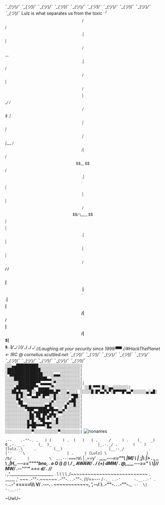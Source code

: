 ¯\_(ツ)_/¯ ¯\_(ツ)_/¯ ¯\_(ツ)_/¯ ¯\_(ツ)_/¯ ¯\_(ツ)_/¯ ¯\_(ツ)_/¯ ¯\_(ツ)_/¯ ¯\_(ツ)_/¯ ¯\_(ツ)_/¯ ¯\_(ツ)_/¯ 
Lulz is what separates us from the toxic
<sup>. /$$                 /$$            /$$$$$$
.| $$                | $$           /$$__  $$
.| $$       /$$   /$$| $$ /$$$$$$$$| $$  \__/  /$$$$$$   /$$$$$$$
.| $$      | $$  | $$| $$|____ /$$/|  $$$$$$  /$$__  $$ /$$_____/
.| $$      | $$  | $$| $$   /$$$$/  \____  $$| $$$$$$$$| $$
.| $$      | $$  | $$| $$  /$$__/   /$$  \ $$| $$_____/| $$
.| $$$$$$$$|  $$$$$$/| $$ /$$$$$$$$|  $$$$$$/|  $$$$$$$|  $$$$$$.$
.|________/ \______/ |__/|________/ \______/  \_______/ \_______/
</sup>
//Laughing at your security since 1999!▀▀
//#HackThePlanet <- IRC @ cornelius.scuttled.net
¯\_(ツ)_/¯ ¯\_(ツ)_/¯ ¯\_(ツ)_/¯ ¯\_(ツ)_/¯ ¯\_(ツ)_/¯ ¯\_(ツ)_/¯ ¯\_(ツ)_/¯ ¯\_(ツ)_/¯ ¯\_(ツ)_/¯ ¯\_(ツ)_/¯ 
`
░░░▄▄██████████░░░░░░░░░░░░░░░░░░░| 
░███████████████░░░░░░░░░░░░░░░░░░|
░▀███████████████░░░░░▄▄▄░░░░░░░░░|
░░░░███████████████▄▄░░░░░░░░░░░░░|
░░░░░░████████▀▀▄▄▄▄▄░▀░░░░░░░░░░░░|
░░░░▄████████▀▀▄▄▄▄▄░▀░░░░░░░░░░░░|
░░█░▀▀▀░█░░▄▄░░░░░░░|
░░░██▄█▄░░▀█░░▄███████▄█▀░░░▄░░░|
░░░░░█░█▀▄▄▀▄▀░█▀▀▀█▀▄▄▀░░░░░░▄░▄█|
░░░░░█░█░░▀▀▄▄█▀░█▀▀░░█░░░░░░░▀██░|
░░░░░▀█▄░░░░░░░░░░░░░▄▀░░░░░░▄██░░|
░░░░░░▀█▄▄░░░░░░░░▄▄█░░░░░░▄▀░░█░░|
░░░░░░░░░▀███▀▀████▄██▄▄░░▄▀░░░░░░|
░░░░░░░░░░░█▄▀██▀██▀▄█▄░▀▀░░░░░░░░|
░░░░░░░░░░░██░▀█▄█░█▀░▀▄░░░░░░░░░░|
░░░░░░░░░░█░█▄░░▀█▄▄▄░░█░░░░░░░░░░|
░░░░░░░░░░█▀██▀▀▀▀░█▄░░░░░░░░░░░░░|
░░░░░░░░░░░░▀░░░░░░░░░░░▀░░░░░░░░░|
`
![nonames](https://user-images.githubusercontent.com/1758914/214786559-11078616-a57f-42f2-a6e3-246d7e7deb6b.gif)


`.--    .-""-.
.   ) (     )
.  (   )   (
.     /     )
.    (_    _)                     0_,-.__
.      (_  )_                     |_.-._/
.       (    )                    |lulz..\    
.        (__)                     |__--_/          
.     |''   ``\                   |
.     | [Lulz] \                  |      /b/
.     |         \  ,,,---===?A`\  |  ,==y'
.   ___,,,,,---==""\        |M] \ | ;|\ |>
.           _   _   \   ___,|H,,---==""""bno,
.    o  O  (_) (_)   \ /          _     AWAW/
.                     /         _(+)_  dMM/
.      \@_,,,,,,---=="   \      \\|//  MW/
.--''''"                         ===  d/
.                                    //   
.                                    ,'_________________________
.   \    \    \     \               ,/~~~~~~~~~~~~~~~~~~~~~~~~~~~
.                         _____    ,'  ~~~   .-""-.~~~~~~  .-""-.
.      .-""-.           ///==---   /`-._ ..-'      -.__..-'
.            `-.__..-' =====\\\\\\ V/  .---\.
.                     ~~~~~~~~~~~~, _',--/_.\  .-""-.
.                            .-""-.___` --  \|         -.__..-`

~UwU~
